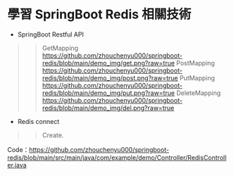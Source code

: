 # 學習 SpringBoot Redis 相關技術

* SpringBoot Restful API
>>GetMapping  
https://github.com/zhouchenyu000/springboot-redis/blob/main/demo_img/get.png?raw=true
>>PostMapping  
https://github.com/zhouchenyu000/springboot-redis/blob/main/demo_img/post.png?raw=true
>>PutMapping  
https://github.com/zhouchenyu000/springboot-redis/blob/main/demo_img/put.png?raw=true
>>DeleteMapping  
https://github.com/zhouchenyu000/springboot-redis/blob/main/demo_img/del.png?raw=true
* Redis connect   
>>Create. 
>>
Code：https://github.com/zhouchenyu000/springboot-redis/blob/main/src/main/java/com/example/demo/Controller/RedisController.java

